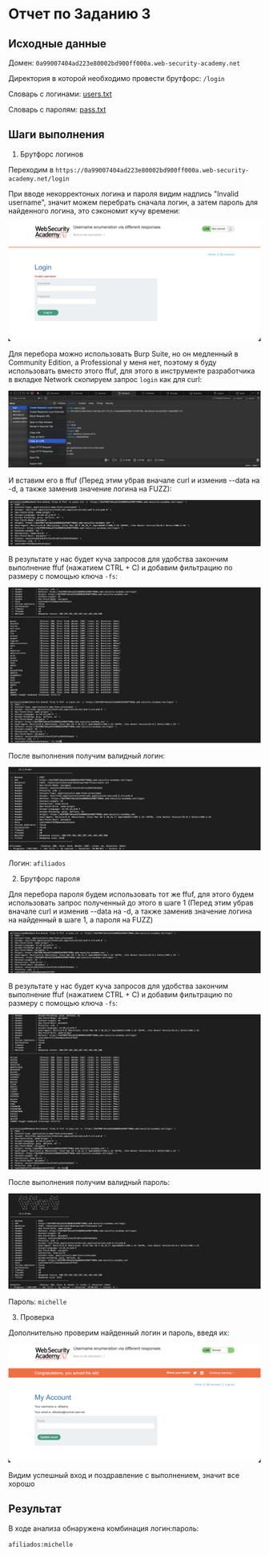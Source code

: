 # Отчет по Заданию 3

## Исходные данные
Домен: `0a99007404ad223e80002bd900ff000a.web-security-academy.net`

Директория в которой необходимо провести брутфорс: `/login`

Словарь с логинами: [users.txt](./files/users.txt)

Словарь с паролям: [pass.txt](./files/pass.txt)

## Шаги выполнения
1. Брутфорс логинов

Переходим в `https://0a99007404ad223e80002bd900ff000a.web-security-academy.net/login`

При вводе некорректоных логина и пароля видим надпись "Invalid username", значит можем перебрать сначала логин, а затем пароль для найденного логина, это сэкономит кучу времени:

![Просмотр ответа на некорректный логин и пароль](images/screen19.png)

Для перебора можно использовать Burp Suite, но он медленный в Community Edition, а Professional у меня нет, поэтому я буду использовать вместо этого ffuf, для этого в инструменте разработчика в вкладке Network скопируем запрос `login` как для curl: 

![Запрос login](images/screen20.png)

И вставим его в ffuf (Перед этим убрав вначале curl и изменив --data на -d, а также заменив значение логина на FUZZ):

![Использование ffuf](images/screen21.png)

В результате у нас будет куча запросов для удобства закончим выполнение ffuf (нажатием CTRL + C) и добавим фильтрацию по размеру с помощью ключа `-fs`:

![Фильтрация по размеру](images/screen22.png)

После выполнения получим валидный логин:

![Получение логиеа](images/screen23.png)

Логин: `afiliados`


2. Брутфорс пароля

Для перебора пароля будем использовать тот же ffuf, для этого будем использовать запрос полученный до этого в шаге 1 (Перед этим убрав вначале curl и изменив --data на -d, а также заменив значение логина на найденный в шаге 1, а пароля на FUZZ)

![Использование ffuf](images/screen24.png)

В результате у нас будет куча запросов для удобства закончим выполнение ffuf (нажатием CTRL + C) и добавим фильтрацию по размеру с помощью ключа `-fs`:

![Фильтрация по размеру](images/screen25.png)

После выполнения получим валидный пароль:

![Получения пароля](images/screen26.png)

Пароль: `michelle`


3. Проверка

Дополнительно проверим найденный логин и пароль, введя их:

![Проверка](images/screen27.png)

Видим успешный вход и поздравление с выполнением, значит все хорошо

## Результат

В ходе анализа обнаружена комбинация логин:пароль:

`afiliados:michelle`
